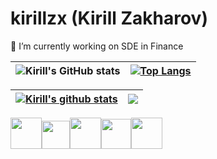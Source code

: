 # kirillzx (Kirill Zakharov)

🔭 I’m currently working on SDE in Finance

| ![Kirill's GitHub stats](https://github-readme-stats.vercel.app/api?username=kirillzx&show_icons=true&theme=swift&include_all_commits=true&count_private=true) | [![Top Langs](https://github-readme-stats.vercel.app/api/top-langs/?username=kirillzx&layout=compact&theme=swift)](https://github.com/anuraghazra/github-readme-stats) |
|---------|---------|

| <a href=#><img align="center" src="https://github-readme-stats.vercel.app/api?username=kirillzx&show_icons=true&include_all_commits=true&theme=swift&hide_border=true" alt="Kirill's github stats" /></a> | <a href=#><img align="center" src="https://github-readme-stats.vercel.app/api/top-langs/?username=kirillzx&layout=compact&theme=swift&hide_border=true" /></a> |
| ------------- | ------------- |

<img width=50px src='https://cdn.jsdelivr.net/gh/devicons/devicon/icons/python/python-original-wordmark.svg'><img width=45px src='https://upload.wikimedia.org/wikipedia/commons/2/20/Mathematica_Logo.svg'><img width=50px src='https://cdn.jsdelivr.net/gh/devicons/devicon/icons/latex/latex-original.svg'><img width=48px src='https://cdn.jsdelivr.net/gh/devicons/devicon/icons/github/github-original-wordmark.svg'><img width=50px src='https://cdn.jsdelivr.net/gh/devicons/devicon/icons/mysql/mysql-original-wordmark.svg'>
